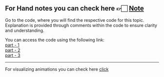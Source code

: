 For Hand notes you can check here 👉🏻 [Note](https://drive.google.com/file/d/1tMh5RgMC1v0_C3uZvcKtqVcCJgwdyFVH/view?usp=drive_link)
---
Go to the code, where you will find the respective code for this topic. Explanation is provided through comments within the code to ensure clarity and understanding.

You can access the code using the following link: <br>
[part - 1](https://github.com/AbuTaher003/Machine-Learning-ML/blob/main/Code/56_p-01_gradient_descent_step_by_step.ipynb.ipynb) <br>
[part - 2](https://github.com/AbuTaher003/Machine-Learning-ML/blob/main/Code/56_p-02_gradient-descent-code-from-scratch.ipynb.ipynb) <br>
[part - 3](https://github.com/AbuTaher003/Machine-Learning-ML/blob/main/Code/56_p-03_gradient-descent-animation(both-m-and-b).ipynb)

---
For visualizing animations you can check here [click](https://github.com/campusx-official/100-days-of-machine-learning/tree/main/day51-gradient-descent)
